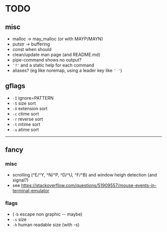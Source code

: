 # TODO
## misc
* malloc -> may_malloc (or with MAYP/MAYN)
* putstr -> buffering
* const when should
* clean/update man page (and README.md)
* pipe-command shows no output?
* `'?'` and a static help for each command
* aliases? (eg like noremap, using a leader key like `' '`)

## gflags
* `-I` ignore=PATTERN
* `-S` size sort
* `-X` extension sort
* `-c` ctime sort
* `-r` reverse sort
* `-t` mtime sort
* `-u` atime sort

---
## fancy
### misc
* scrolling (^E/^Y, ^N/^P, ^D/^U, ^F/^B) and window heigh detection (and signal?)
* see https://stackoverflow.com/questions/51909557/mouse-events-in-terminal-emulator

### flags
* (`-b` escape non graphic -- maybe)
* `-s` size
* `-h` human readable size (with -s)

